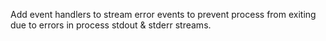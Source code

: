 Add event handlers to stream error events to prevent process from exiting due to errors in process stdout & stderr streams.
